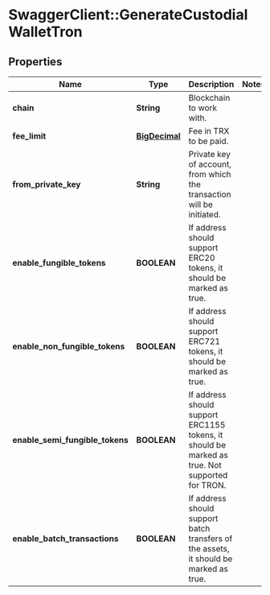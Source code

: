 # SwaggerClient::GenerateCustodialWalletTron

## Properties
Name | Type | Description | Notes
------------ | ------------- | ------------- | -------------
**chain** | **String** | Blockchain to work with. | 
**fee_limit** | [**BigDecimal**](BigDecimal.md) | Fee in TRX to be paid. | 
**from_private_key** | **String** | Private key of account, from which the transaction will be initiated. | 
**enable_fungible_tokens** | **BOOLEAN** | If address should support ERC20 tokens, it should be marked as true. | 
**enable_non_fungible_tokens** | **BOOLEAN** | If address should support ERC721 tokens, it should be marked as true. | 
**enable_semi_fungible_tokens** | **BOOLEAN** | If address should support ERC1155 tokens, it should be marked as true. Not supported for TRON. | 
**enable_batch_transactions** | **BOOLEAN** | If address should support batch transfers of the assets, it should be marked as true. | 

